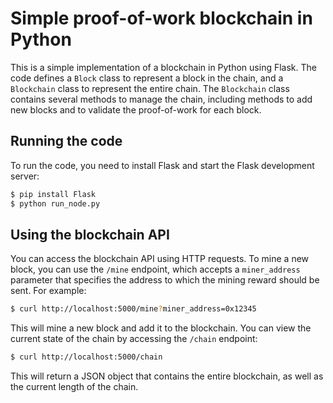 
# Simple proof-of-work blockchain in Python

This is a simple implementation of a blockchain in Python using Flask. The code defines a `Block` class to represent a block in the chain, and a `Blockchain` class to represent the entire chain. The `Blockchain` class contains several methods to manage the chain, including methods to add new blocks and to validate the proof-of-work for each block.

## Running the code

To run the code, you need to install Flask and start the Flask development server:

```sh
$ pip install Flask
$ python run_node.py
```


## Using the blockchain API

You can access the blockchain API using HTTP requests. To mine a new block, you can use the `/mine` endpoint, which accepts a `miner_address` parameter that specifies the address to which the mining reward should be sent. For example:

```sh
$ curl http://localhost:5000/mine?miner_address=0x12345
```


This will mine a new block and add it to the blockchain. You can view the current state of the chain by accessing the `/chain` endpoint:

```sh
$ curl http://localhost:5000/chain
```


This will return a JSON object that contains the entire blockchain, as well as the current length of the chain.